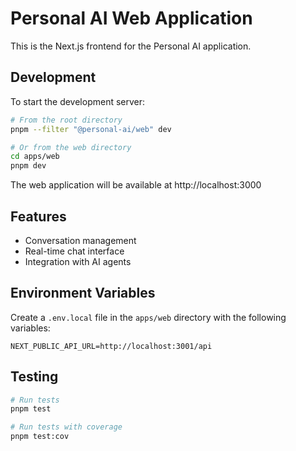 # Personal AI Web Application

This is the Next.js frontend for the Personal AI application.

## Development

To start the development server:

```bash
# From the root directory
pnpm --filter "@personal-ai/web" dev

# Or from the web directory
cd apps/web
pnpm dev
```

The web application will be available at http://localhost:3000

## Features

- Conversation management
- Real-time chat interface
- Integration with AI agents

## Environment Variables

Create a `.env.local` file in the `apps/web` directory with the following variables:

```
NEXT_PUBLIC_API_URL=http://localhost:3001/api
```

## Testing

```bash
# Run tests
pnpm test

# Run tests with coverage
pnpm test:cov
```
